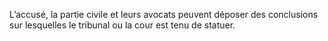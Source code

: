 L’accusé, la partie civile et leurs avocats peuvent déposer des conclusions sur lesquelles le tribunal ou la cour est tenu de statuer.
